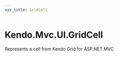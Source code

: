 ```yaml
---
nav_title: GridCell
---
```


# Kendo.Mvc.UI.GridCell

Represents a cell from Kendo Grid for ASP.NET MVC